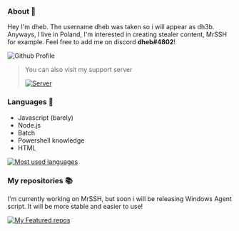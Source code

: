 ### About 🚀
Hey I'm dheb. The username dheb was taken so i will appear as dh3b. Anyways, I live in Poland, I'm interested in creating stealer content, MrSSH for example. Feel free to add me on discord **dheb#4802**!

![Github Profile](https://github-readme-stats.vercel.app/api?username=dh3b&show_icons=true&theme=radical)

> You can also visit my support server
> 
> <a href="https://discord.gg/QYxttzVd7N" rel="Discord Server">![Server](https://img.shields.io/discord/907726035099996160.svg?label=Discord&amp;colorB=7289DA)</a>

### Languages 🎯
- Javascript (barely)
- Node.js
- Batch
- Powershell knowledge
- HTML

[![Most used languages](https://github-readme-stats.vercel.app/api/top-langs/?username=dh3b)](https://github.com/dh3b/MrSSH)

### My repositories 📚
I'm currently working on MrSSH, but soon i will be releasing Windows Agent script. It will be more stable and easier to use!

[![My Featured repos](https://github-readme-stats.vercel.app/api/pin/?username=dh3b&repo=MrSSH)](https://github.com/dh3b/MrSSH)

